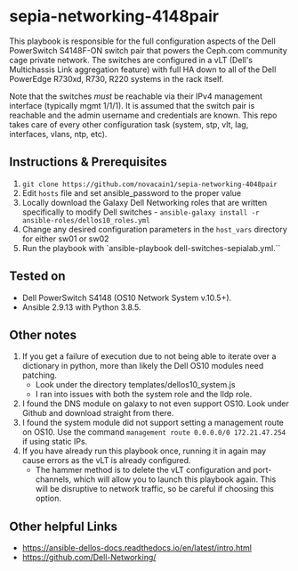 # sepia-networking-4148pair
This playbook is responsible for the full configuration aspects of the Dell PowerSwitch S4148F-ON switch pair that powers the Ceph.com community cage private network.  The switches are configured in a vLT (Dell's Multichassis Link aggregation feature) with full HA down to all of the Dell PowerEdge R730xd, R730, R220 systems in the rack itself.

Note that the switches *must* be reachable via their IPv4 management interface (typically mgmt 1/1/1).  It is assumed that the switch pair is reachable and the admin username and credentials are known.  This repo takes care of every other configuration task (system, stp, vlt, lag, interfaces, vlans, ntp, etc).

## Instructions & Prerequisites

1. `git clone https://github.com/novacain1/sepia-networking-4048pair`
2. Edit `hosts` file and set ansible_password to the proper value
3. Locally download the Galaxy Dell Networking roles that are written specifically to modify Dell switches - `ansible-galaxy install -r ansible-roles/dellos10_roles.yml`
4. Change any desired configuration parameters in the `host_vars` directory for either sw01 or sw02
5. Run the playbook with `ansible-playbook dell-switches-sepialab.yml.``

## Tested on

* Dell PowerSwitch S4148 (OS10 Network System v.10.5+).
* Ansible 2.9.13 with Python 3.8.5.

## Other notes

1. If you get a failure of execution due to not being able to iterate over a dictionary in python, more than likely the Dell OS10 modules need patching.
    +  Look under the directory templates/dellos10_system.js
    + I ran into issues with both the system role and the lldp role.
2. I found the DNS module on galaxy to not even support OS10.  Look under Github and download straight from there.
3. I found the system module did not support setting a management route on OS10.  Use the command `management route 0.0.0.0/0 172.21.47.254` if using static IPs.
4. If you have already run this playbook once, running it in again may cause errors as the vLT is already configured.
    + The hammer method is to delete the vLT configuration and port-channels, which will allow you to launch this playbook again.  This will be disruptive to network traffic, so be careful if choosing this option.

## Other helpful Links
* https://ansible-dellos-docs.readthedocs.io/en/latest/intro.html
* https://github.com/Dell-Networking/
